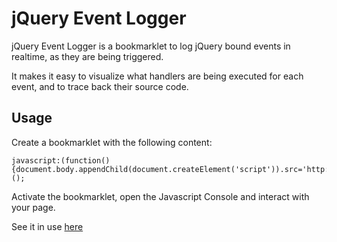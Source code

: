 jQuery Event Logger
=============

jQuery Event Logger is a bookmarklet to log jQuery bound events in realtime, as they are being triggered.

It makes it easy to visualize what handlers are being executed for each event, and to trace back their source code.

## Usage

Create a bookmarklet with the following content:

    javascript:(function(){document.body.appendChild(document.createElement('script')).src='http://rawgit.com/srizzo/jqueryeventlogger/master/dist/jqueryeventlogger.min.js';})();

Activate the bookmarklet, open the Javascript Console and interact with your page.

See it in use [here](http://srizzo.github.io/jqueryeventlogger/)